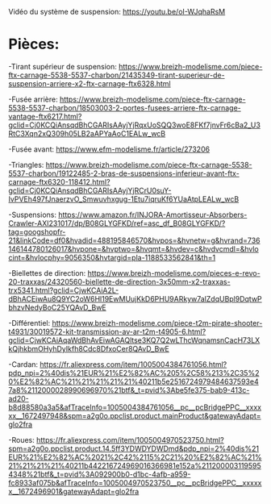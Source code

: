 Vidéo du système de suspension: https://youtu.be/oI-WJqhaRsM

# Pièces: 

-Tirant supérieur de suspension: https://www.breizh-modelisme.com/piece-ftx-carnage-5538-5537-charbon/21435349-tirant-superieur-de-suspension-arriere-x2-ftx-carnage-ftx6328.html

-Fusée arrière: https://www.breizh-modelisme.com/piece-ftx-carnage-5538-5537-charbon/18503003-2-portes-fusees-arriere-ftx-carnage-vantage-ftx6217.html?gclid=Cj0KCQiAnsqdBhCGARIsAAyjYjRqxUoSQQ3woE8FKf7jnvFr6cBa2_U3RtC3Xqn2xQ309h05LB2aAPYaAoC1EALw_wcB

-Fusée avant: https://www.efm-modelisme.fr/article/273206

-Triangles: https://www.breizh-modelisme.com/piece-ftx-carnage-5538-5537-charbon/19122485-2-bras-de-suspensions-inferieur-avant-ftx-carnage-ftx6320-118412.html?gclid=Cj0KCQiAnsqdBhCGARIsAAyjYjRCrU0suY-IvPVEh497fJnaerzvO_Smwuvhxgug-1Etu7iqruKf6YUaAtpLEALw_wcB

-Suspensions: https://www.amazon.fr/INJORA-Amortisseur-Absorbers-Crawler-AXI231017/dp/B08GLYGFKD/ref=asc_df_B08GLYGFKD/?tag=googshopfr-21&linkCode=df0&hvadid=488195846570&hvpos=&hvnetw=g&hvrand=736146144780126017&hvpone=&hvptwo=&hvqmt=&hvdev=c&hvdvcmdl=&hvlocint=&hvlocphy=9056350&hvtargid=pla-1188533562841&th=1

-Biellettes de direction: https://www.breizh-modelisme.com/pieces-e-revo-20-traxxas/24320560-biellette-de-direction-3x50mm-x2-traxxas-trx5341.html?gclid=CjwKCAiA2L-dBhACEiwAu8Q9YC2oW6Hl19EwMUujKkD6PHU9ARkyw7alZdqUBpl9DqtwPbhzvNedyBoC25YQAvD_BwE

-Différentiel: https://www.breizh-modelisme.com/piece-t2m-pirate-shooter-t4931/30019572-kit-transmission-av-ar-t2m-t4905-6.html?gclid=CjwKCAiAqaWdBhAvEiwAGAQltse3KQ7Q2wLThcWqnamsnCacH73LXkQjhkbmOHyhDyIkfh8Cdc8DfxoCer8QAvD_BwE

-Cardan: https://fr.aliexpress.com/item/1005004384761056.html?pdp_npi=2%40dis%21EUR%21%E2%82%AC%205%2C58%213%2C35%20%E2%82%AC%21%21%21%21%21%40211b5e2516724979484637593e47a8%2112000028990696970%21btf&_t=pvid%3Abe5fe375-bab9-413c-ad20-b8d88580a3a5&afTraceInfo=1005004384761056__pc__pcBridgePPC__xxxxxx__1672497948&spm=a2g0o.ppclist.product.mainProduct&gatewayAdapt=glo2fra

-Roues: https://fr.aliexpress.com/item/1005004970523750.html?spm=a2g0o.ppclist.product.14.5ff3YDWDYDWDmd&pdp_npi=2%40dis%21EUR%21%E2%82%AC%2021%2C42%2115%2C21%20%E2%82%AC%21%21%21%21%21%40211b442216724969016366981e152a%2112000031195954348%21btf&_t=pvid%3A092900b0-d1bc-4afb-a959-fc8933af075b&afTraceInfo=1005004970523750__pc__pcBridgePPC__xxxxxx__1672496901&gatewayAdapt=glo2fra
